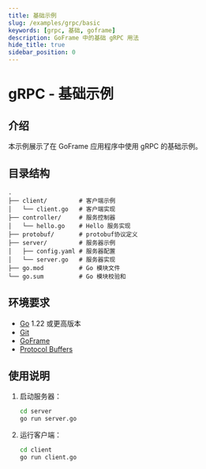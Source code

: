 ```yaml
---
title: 基础示例
slug: /examples/grpc/basic
keywords: [grpc, 基础, goframe]
description: GoFrame 中的基础 gRPC 用法
hide_title: true
sidebar_position: 0
---
```


# gRPC - 基础示例

## 介绍

本示例展示了在 GoFrame 应用程序中使用 gRPC 的基础示例。



## 目录结构

```
.
├── client/         # 客户端示例
│   └── client.go   # 客户端实现
├── controller/     # 服务控制器
│   └── hello.go    # Hello 服务实现
├── protobuf/       # protobuf协议定义
├── server/         # 服务器示例
│   ├── config.yaml # 服务器配置
│   └── server.go   # 服务器实现
├── go.mod          # Go 模块文件
└── go.sum          # Go 模块校验和
```

## 环境要求

- [Go](https://golang.org/dl/) 1.22 或更高版本
- [Git](https://git-scm.com/downloads)
- [GoFrame](https://goframe.org)
- [Protocol Buffers](https://developers.google.com/protocol-buffers)

## 使用说明

1. 启动服务器：
   ```bash
   cd server
   go run server.go
   ```

2. 运行客户端：
   ```bash
   cd client
   go run client.go
   ```
